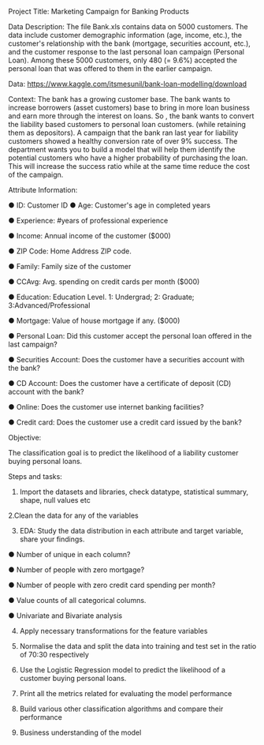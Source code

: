 Project Title: Marketing Campaign for Banking Products

Data Description:
The file Bank.xls contains data on 5000 customers. The data include customer
demographic information (age, income, etc.), the customer's relationship with the bank
(mortgage, securities account, etc.), and the customer response to the last personal
loan campaign (Personal Loan).
Among these 5000 customers, only 480 (= 9.6%) accepted the personal loan that was
offered to them in the earlier campaign.

Data: https://www.kaggle.com/itsmesunil/bank-loan-modelling/download

Context:
The bank has a growing customer base. The bank wants to increase borrowers (asset
customers) base to bring in more loan business and earn more through the interest on
loans. So , the bank wants to convert the liability based customers to personal loan
customers. (while retaining them as depositors). A campaign that the bank ran last year
for liability customers showed a healthy conversion rate of over 9% success. The
department wants you to build a model that will help them identify the potential
customers who have a higher probability of purchasing the loan. This will increase the
success ratio while at the same time reduce the cost of the campaign.

Attribute Information:

 ● ID: Customer ID
 ● Age: Customer's age in completed years

 ● Experience: #years of professional experience

 ● Income: Annual income of the customer ($000)

 ● ZIP Code: Home Address ZIP code.

 ● Family: Family size of the customer

 ● CCAvg: Avg. spending on credit cards per month ($000)

 ● Education: Education Level. 1: Undergrad; 2: Graduate; 3:Advanced/Professional

 ● Mortgage: Value of house mortgage if any. ($000)

 ● Personal Loan: Did this customer accept the personal loan offered in the last
campaign?

 ● Securities Account: Does the customer have a securities account with the bank?

 ● CD Account: Does the customer have a certificate of deposit (CD) account with
the bank?
 
 ● Online: Does the customer use internet banking facilities?

 ● Credit card: Does the customer use a credit card issued by the bank?

Objective:

The classification goal is to predict the likelihood of a liability customer buying personal
loans.

Steps and tasks:

1. Import the datasets and libraries, check datatype, statistical summary, shape, null
   values etc

2.Clean the data for any of the variables

3. EDA: Study the data distribution in each attribute and target variable, share your
   findings.

 ● Number of unique in each column?

 ● Number of people with zero mortgage?

 ● Number of people with zero credit card spending per month?

 ● Value counts of all categorical columns.

 ● Univariate and Bivariate analysis

4. Apply necessary transformations for the feature variables

5. Normalise the data and split the data into training and test set in the ratio of 70:30 respectively

6. Use the Logistic Regression model to predict the likelihood of a customer buying
   personal loans.

7. Print all the metrics related for evaluating the model performance

8. Build various other classification algorithms and compare their performance

9. Business understanding of the model
